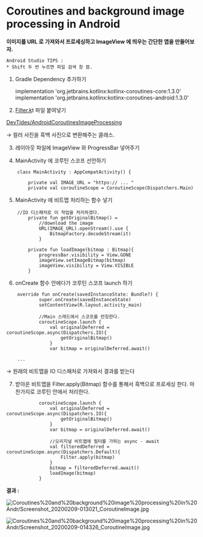 # Coroutines and background image processing in Android

**이미지를 URL 로 가져와서 프로세싱하고 ImageView 에 띄우는 간단한 앱을 만들어보자.** 

    Android Studio TIPS : 
    * Shift 두 번 누르면 파일 검색 창 뜸. 

1. Gradle Dependency 추가하기 

    implementation 'org.jetbrains.kotlinx:kotlinx-coroutines-core:1.3.0'
    implementation 'org.jetbrains.kotlinx:kotlinx-coroutines-android:1.3.0'

2. [Filter.k](http://filter.kr)t 파일 붙여넣기 

[DevTides/AndroidCoroutinesImageProcessing](https://github.com/DevTides/AndroidCoroutinesImageProcessing/blob/master/app/src/main/java/com/devtides/imageprocessingcoroutines/Filter.kt)

→ 컬러 사진을 흑백 사진으로 변환해주는 클래스. 

3. 레이아웃 파일에 ImageView 와 ProgressBar 넣어주기 

4. MainActivity 에 코루틴 스코프 선언하기 
```
    class MainActivity : AppCompatActivity() {
    
        private val IMAGE_URL = "https:// ... "
        private val coroutineScope = CoroutineScope(Dispatchers.Main)
```

5. MainActivity 에 비트맵 처리하는 함수 넣기 

```
    //IO 디스패처로 이 작업을 처리하겠다.
        private fun getOriginalBitmap() =
            //download the image
            URL(IMAGE_URL).openStream().use {
                BitmapFactory.decodeStream(it)
            }
    
        private fun loadImage(bitmap : Bitmap){
            progressBar.visibility = View.GONE
            imageView.setImageBitmap(bitmap)
            imageView.visibility = View.VISIBLE
        }
```
6. onCreate 함수 안에다가 코루틴 스코프 launch 하기 

```
    override fun onCreate(savedInstanceState: Bundle?) {
            super.onCreate(savedInstanceState)
            setContentView(R.layout.activity_main)
    
            //Main 스레드에서 스코프를 런칭한다.
            coroutineScope.launch {
                val originalDeferred = coroutineScope.async(Dispatchers.IO){
                    getOriginalBitmap()
                }
                var bitmap = originalDeferred.await()
    
    ...

```

→ 원래의 비트맵을 IO 디스패처로 가져와서 결과를 받는다 

7. 받아온 비트맵을 Filter.apply(Bitmap) 함수를 통해서 흑백으로 프로세싱 한다. 마찬가지로 코루틴 안에서 처리한다. 

```
            coroutineScope.launch {
                val originalDeferred = coroutineScope.async(Dispatchers.IO){
                    getOriginalBitmap()
                }
                var bitmap = originalDeferred.await()
    
    			//오리지널 비트맵에 필터를 가하는 async - await
                val filteredDeferred = coroutineScope.async(Dispatchers.Default){
                    Filter.apply(bitmap)
                }
                bitmap = filteredDeferred.await()
                loadImage(bitmap)
            }
```

**결과 :** 

![Coroutines%20and%20background%20image%20processing%20in%20Andr/Screenshot_20200209-013021_CoroutineImage.jpg](Coroutines%20and%20background%20image%20processing%20in%20Andr/Screenshot_20200209-013021_CoroutineImage.jpg)

![Coroutines%20and%20background%20image%20processing%20in%20Andr/Screenshot_20200209-014326_CoroutineImage.jpg](Coroutines%20and%20background%20image%20processing%20in%20Andr/Screenshot_20200209-014326_CoroutineImage.jpg)